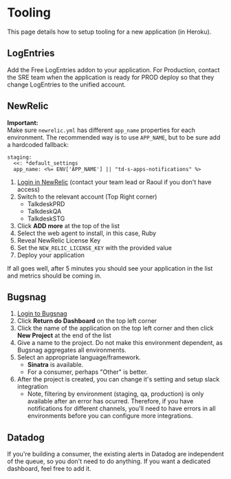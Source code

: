 # Tooling

This page details how to setup tooling for a new application (in Heroku).

## LogEntries

Add the Free LogEntries addon to your application.
For Production, contact the SRE team when the application is ready for PROD deploy so that they change LogEntries to the unified account.

## NewRelic

**Important:** \
Make sure `newrelic.yml` has different `app_name` properties for each environment. The recommended way is to use `APP_NAME`, but to be sure add a hardcoded fallback:
```
staging:
  <<: *default_settings
  app_name: <%= ENV['APP_NAME'] || "td-s-apps-notifications" %>
```

1. [Login in NewRelic](https://rpm.newrelic.com/accounts/1596347/applications) (contact your team lead or Raoul if you don't have access)
2. Switch to the relevant account (Top Right corner)
   * TalkdeskPRD
   * TalkdeskQA
   * TalkdeskSTG
3. Click **ADD more** at the top of the list
4. Select the web agent to install, in this case, Ruby
5. Reveal NewRelic License Key
6. Set the `NEW_RELIC_LICENSE_KEY` with the provided value
7. Deploy your application

If all goes well, after 5 minutes you should see your application in the list and metrics should be coming in.

## Bugsnag

1. [Login to Bugsnag](https://app.bugsnag.com/talkdesk/overview)
2. Click **Return do Dashboard** on the top left corner
3. Click the name of the application on the top left corner and then click **New Project** at the end of the list
4. Give a name to the project. Do not make this environment dependent, as Bugsnag aggregates all environments.
5. Select an appropriate language/framework.
   * **Sinatra** is available.
   * For a consumer, perhaps "Other" is better.
6. After the project is created, you can change it's setting and setup slack integration
   * Note, filtering by environment (staging, qa, production) is only available after an error has ocurred. Therefore, if you have notifications for different channels, you'll need to have errors in all environments before you can configure more integrations.

## Datadog

If you're building a consumer, the existing alerts in Datadog are independent of the queue, so you don't need to do anything.
If you want a dedicated dashboard, feel free to add it.
